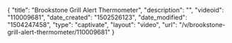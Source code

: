 {
    "title": "Brookstone Grill Alert Thermometer",
    "description": "",
    "videoid": "110009681",
    "date_created": "1502526123",
    "date_modified": "1504247458",
    "type": "captivate",
    "layout": "video",
    "url": "\/v\/brookstone-grill-alert-thermometer\/110009681"
}